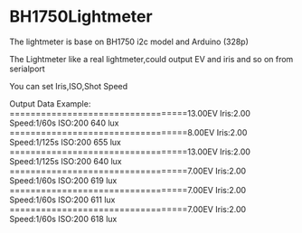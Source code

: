 # BH1750Lightmeter
The lightmeter is base on BH1750 i2c model and Arduino (328p)



The Lightmeter like a real lightmeter,could output EV and iris and so on from serialport


You can set Iris,ISO,Shot Speed




Output Data Example:
==================================13.00EV
 Iris:2.00 Speed:1/60s 
 ISO:200 
640 lux
==================================8.00EV
 Iris:2.00 Speed:1/125s 
 ISO:200 
655 lux
==================================13.00EV
 Iris:2.00 Speed:1/125s 
 ISO:200 
640 lux
==================================7.00EV
 Iris:2.00 Speed:1/60s 
 ISO:200 
619 lux
==================================7.00EV
 Iris:2.00 Speed:1/60s 
 ISO:200 
611 lux
==================================7.00EV
 Iris:2.00 Speed:1/60s 
 ISO:200 
618 lux



